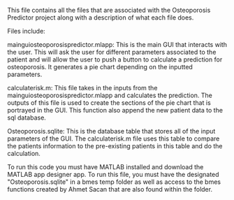 This file contains all the files that are associated with the Osteoporosis Predictor project along
with a description of what each file does.

Files include:

mainguiosteoporosispredictor.mlapp:
This is the main GUI that interacts with the user. This will ask the user for different parameters
associated to the patient and will allow the user to push a button to calculate a prediction for
osteoporosis. It generates a pie chart depending on the inputted parameters.

calculaterisk.m: 
This file takes in the inputs from the mainguiosteoporosispredictor.mlapp and calculates the
prediction. The outputs of this file is used to create the sections of the pie chart that is
portrayed in the GUI. This function also append the new patient data to the sql database.

Osteoporosis.sqlite:
This is the database table that stores all of the input parameters of the GUI. The calculaterisk.m
file uses this table to compare the patients information to the pre-existing patients in this table
and do the calculation.


To run this code you must have MATLAB installed and download the MATLAB app designer app. To run this file, 
you must have the designated "Osteoporosis.sqlite" in a bmes temp folder as well as access to the bmes functions 
created by Ahmet Sacan that are also found within the folder. 



